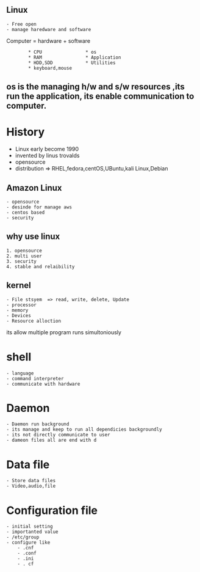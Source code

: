 ## Linux

    - Free open
    - manage haredware and software

Computer = hardware      +       software

            * CPU                * os                
            * RAM                * Application
            * HDD,SDD            * Utilities
            * keyboard,mouse


## os is the managing h/w and s/w resources ,its run the application, its enable  communication  to computer.



# History

* Linux early become 1990
* invented by linus trovalds
* opensource
* distribution => RHEL,fedora,centOS,UBuntu,kali Linux,Debian


## Amazon Linux

    - opensource
    - desinde for manage aws
    - centos based
    - security

## why use linux

    1. opensource
    2. multi user
    3. security
    4. stable and relaibility


## kernel

    - File stsyem  => read, write, delete, Update
    - processor
    - memory
    - Devices
    - Resource alloction

its allow multiple program runs simultoniously


# shell

    - language
    - command interpreter
    - communicate with hardware

# Daemon 

    - Daemon run background
    - its manage and keep to run all dependicies backgroundly
    - its not directly communicate to user
    - dameon files all are end with d


# Data file

    - Store data files
    - Video,audio,file

# Configuration file

    - initial setting
    - importanted value
    - /etc/group
    - configure like 
        - .cnf
        - .conf
        - .ini
        - . cf
        